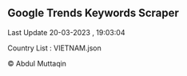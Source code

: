 

## Google Trends Keywords Scraper 
 
Last Update 20-03-2023 , 19:03:04

Country List :
VIETNAM.json



© Abdul Muttaqin 
